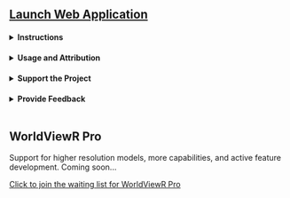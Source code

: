 <!--<h2>Web Application</h2>-->
<!--<h3>Launch: <a href="http://44.230.157.126:3838" class="button">Server A</a> - <a href="http://54.68.18.107:3838" class="button">Server B</a></h3>-->
<h2><a href="http://app.worldviewr.com" class="button">Launch Web Application</a></h2>

<details style="margin-top:20px">
    <summary><strong>Instructions</strong></summary>
    
    <br/>
    <!--<img src="https://github.com/jcallura/jcallura.github.io/blob/gh_pages/WorldViewR_demo.gif?raw=true">-->
    <a href="https://github.com/jcallura/jcallura.github.io/blob/gh_pages/WorldViewR_demo.gif?raw=true">Show Visual Demo</a>
    <p>
    This application provides a point and click interface that allows users to quickly render interactive 3D elevation models. Draw a bounding box on the map, click the button to download elevation data, then navigate to the second tab to render, view, and modify the resulting 3D site model. Hover over the 3D model to view point elevations, click and drag to rotate, or scroll to zoom in and out. Models and raw data can be exported in various file formats for use with external software. WorldViewR is currently optimized for desktop use and some features may be unavailable on mobile devices.
    </p>
</details>

<details style="margin-top:20px">
    <summary><strong>Usage and Attribution</strong></summary>
    
    <br/>
    WorldViewR was built with the R programming language using the Shiny package. Elevations represent bare-earth terrain heights from open source terrain tiles (<a href="https://registry.opendata.aws/terrain-tiles/" class="button">terrain tile source</a>; <a href="https://github.com/tilezen/joerd/blob/master/docs/attribution.md" class="button">data source attribution</a>). Street map tiles are provided by OpenStreetMap contributors (<a href="https://www.openstreetmap.org/copyright">data source attribution</a>). To cite this program, please use:
    <p>
        Jonathan C. Callura (2021). WorldViewR: Interactive elevation mapping and 3D modeling program. Accessed at https://www.WorldViewR.com
    </p>
</details>   

<details style="margin-top:20px">
    <summary><strong>Support the Project</strong></summary>
        
    <br/>
        This open access program is free for all to use. Please note that performance may vary depending on traffic volume. If you would like to help offset server and maintenance costs, click the PayPal donate button below.
    <br/>
    <form action="https://www.paypal.com/donate" method="post" target="_top">
        <input type="hidden" name="business" value="9VBZZGE44GFSA" />
        <input type="hidden" name="item_name" value="WorldViewR Maintenance Costs" />
        <input type="hidden" name="currency_code" value="USD" />
        <input type="image" src="https://www.paypalobjects.com/en_US/i/btn/btn_donate_LG.gif" border="0" name="submit" title="PayPal - The safer, easier way to pay online!" alt="Donate with PayPal button" />
        <img alt="" border="0" src="https://www.paypal.com/en_US/i/scr/pixel.gif" width="1" height="1" />
    </form>
</details>

<details style="margin-top:20px">
    <summary><strong>Provide Feedback</strong></summary>
    
    <form id="fs-frm" name="simple-contact-form" accept-charset="utf-8" action="https://formspree.io/f/mzbknapj" method="post">
        <fieldset id="fs-frm-inputs">
            <label for="full-name">Name</label>
            <br>
            <input type="text" name="name" id="full-name" placeholder="Optional">
            <br>
            <label for="email-address">Email Address</label>
            <br>
            <input type="email" name="_replyto" id="email-address" placeholder="Optional">
            <br>
            <label for="message">Message</label>
            <br>
            <textarea rows="5" name="message" id="message" placeholder="Message" required=""></textarea>
            <input type="hidden" name="_subject" id="email-subject" value="Contact Form Submission">
        </fieldset>
        <input type="submit" value="Submit">
    </form>

</details>

<br/>
<h2>WorldViewR Pro</h2>
Support for higher resolution models, more capabilities, and active feature development. Coming soon...

<a href="https://docs.google.com/forms/d/e/1FAIpQLScJQAryQm0fvq5z4FOHkX8GcrBlIwnonwh1RT8RnY9fTSTYdA/viewform">Click to join the waiting list for WorldViewR Pro</a>
